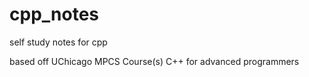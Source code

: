 # cpp_notes

self study notes for cpp

based off UChicago MPCS Course(s) C++ for advanced programmers 
